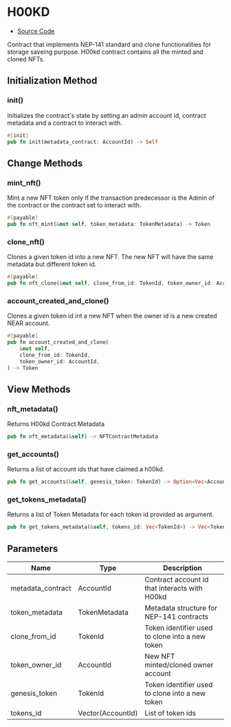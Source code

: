 # H00KD

- [Source Code](https://github.com/Shard-Labs/h00kd-contracts/blob/develop-2.0/h00kd/src/lib.rs)

Contract that implements NEP-141 standard and clone functionalities for storage saveing purpose. H00kd contract contains all the minted and cloned NFTs.

## Initialization Method

### init()

Initializes the contract's state by setting an admin account id, contract metadata and a contract to interact with.

```rust
#[init]
pub fn init(metadata_contract: AccountId) -> Self
```

## Change Methods

### mint_nft()

Mint a new NFT token only if the transaction predecessor is the Admin of the contract or the contract set to interact with.

```rust
#[payable]
pub fn nft_mint(&mut self, token_metadata: TokenMetadata) -> Token
```

### clone_nft()

Clones a given token id into a new NFT. The new NFT will have the same metadata but different token id.

```rust
#[payable]
pub fn nft_clone(&mut self, clone_from_id: TokenId, token_owner_id: AccountId) -> Token
```

### account_created_and_clone()

Clones a given token id int a new NFT when the owner id is a new created NEAR account.

```rust
#[payable]
pub fn account_created_and_clone(
    &mut self,
    clone_from_id: TokenId,
    token_owner_id: AccountId,
) -> Token
```

## View Methods

### nft_metadata()

Returns H00kd Contract Metadata

```rust
pub fn nft_metadata(&self) -> NFTContractMetadata
```

### get_accounts()

Returns a list of account ids that have claimed a h00kd.

```rust
pub fn get_accounts(&self, genesis_token: TokenId) -> Option<Vec<AccountId>>
```

### get_tokens_metadata()

Returns a list of Token Metadata for each token id provided as argument.

```rust
pub fn get_tokens_metadata(&self, tokens_id: Vec<TokenId>) -> Vec<TokenMetadata>
```

## Parameters

| Name              | Type              | Description                                     |
| ----------------- | ----------------- | ----------------------------------------------- |
| metadata_contract | AccountId         | Contract account id that interacts with H00kd   |
| token_metadata    | TokenMetadata     | Metadata structure for NEP-141 contracts        |
| clone_from_id     | TokenId           | Token identifier used to clone into a new token |
| token_owner_id    | AccountId         | New NFT minted/cloned owner account             |
| genesis_token     | TokenId           | Token identifier used to clone into a new token |
| tokens_id         | Vector(AccountId) | List of token ids                               |
